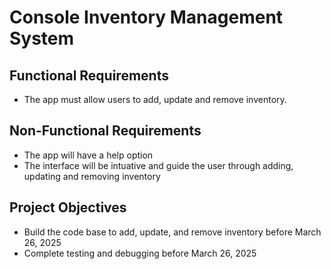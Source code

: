 # Console Inventory Management System


## Functional Requirements
- The app must allow users to add, update and remove inventory.

## Non-Functional Requirements
- The app will have a help option
- The interface will be intuative and guide the user through adding, updating and removing inventory


## Project Objectives
- Build the code base to add, update, and remove inventory before March 26, 2025
- Complete testing and debugging before March 26, 2025

